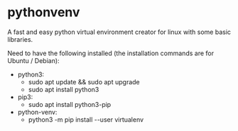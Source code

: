 # pythonvenv
A fast and easy python virtual environment creator for linux with some basic libraries.

Need to have the following installed (the installation commands are for Ubuntu / Debian):
- python3:
  - sudo apt update && sudo apt upgrade
  - sudo apt install python3
- pip3:
  - sudo apt install python3-pip
- python-venv:
  - python3 -m pip install --user virtualenv
